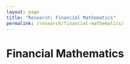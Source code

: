 ```yaml
---
layout: page
title: "Research: Financial Mathematics"
permalink: /research/financial-mathematics/
---
```


# Financial Mathematics
